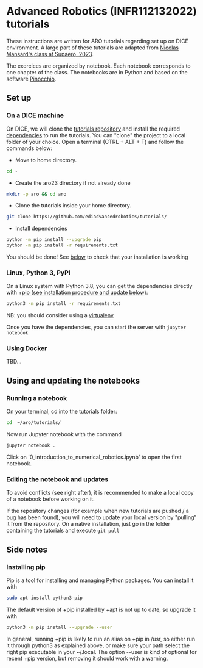 # Advanced Robotics (INFR112132022) tutorials

These instructions are written for ARO tutorials regarding set up on DICE environment.
A large part of these tutorials are adapted from [Nicolas Mansard's class at Supaero, 2023](https://github.com/Gepetto/supaero2023).

The exercices are organized by notebook. Each notebook corresponds to one chapter of the class.
The notebooks are in Python and based on the software [Pinocchio](https://github.com/stack-of-tasks/pinocchio).

## Set up 

### On a DICE machine
On DICE, we will clone the [tutorials repository](https://github.com/ediadvancedrobotics/tutorials) and install the required [dependencies](https://github.com/ediadvancedrobotics/tutorials/blob/main/requirements.txt) to run the tutorials. 
You can "clone" the project to a local folder of your choice.
Open a terminal (CTRL + ALT + T) and follow the commands below:

-   Move to home directory.

```bash
cd ~
```
  
-   Create the aro23 directory if not already done

```bash
mkdir -p aro && cd aro
```

- Clone the tutorials inside your home directory.

```bash 
git clone https://github.com/ediadvancedrobotics/tutorials/
```

- Install dependencies

```bash
python -m pip install --upgrade pip
python -m pip install -r requirements.txt
```    

You should be done! See [below](#using-and-updating-the-notebooks) to check that your installation is working 

### Linux, Python 3, PyPI

On a Linux system with Python 3.8, you can get the dependencies directly with +[pip (see installation procedure and update below)](#installing-pip):
```bash
python3 -m pip install -r requirements.txt
```
NB: you should consider using a [virtualenv](https://docs.python.org/3/library/venv.html)

Once you have the dependencies, you can start the server with `jupyter notebook`

### Using Docker
TBD...

## Using and updating the notebooks
### Running a notebook
On your terminal, cd into the tutorials folder:
```bash
cd  ~/aro/tutorials/
```
Now run Jupyter notebook with the command
```bash
jupyter notebook .
```
Click on '0_introduction_to_numerical_robotics.ipynb' to open the first notebook.

### Editing the notebook and updates
To avoid conflicts (see right after), it is recommended to make a local copy of a notebook before working on it.

If the repository changes (for example when new tutorials are pushed / a bug has been found), you will need to update your local
version by "pulling" it from the repository. On a native installation, just go in the folder containing the tutorials and execute ```git pull```


## Side notes

### Installing pip

Pip is a tool for installing and managing Python packages. You can install it with

```bash
sudo apt install python3-pip
```

The default version of +pip installed by +apt is not up to date, so upgrade it with
```bash
python3 -m pip install --upgrade --user
```

In general, running +pip is likely to run an alias on +pip in /usr, so either run it through python3 as explained above, or make sure your path select the right pip executable in your ~/.local. The option --user is kind of optional for recent +pip version, but removing it should work with a warning.

